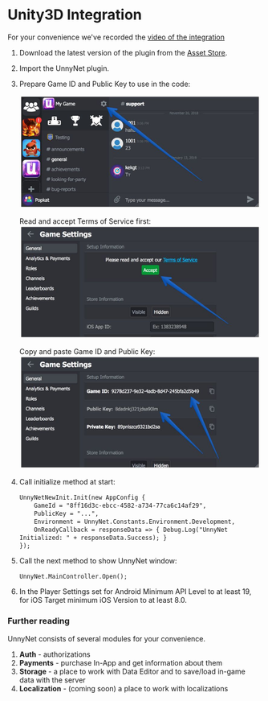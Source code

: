 # Unity3D Integration

For your convenience we've recorded the [video of the integration](https://youtu.be/ql6h1WTBj5I)

1.  Download the latest version of the plugin from the [Asset Store](https://assetstore.unity.com/packages/slug/128920).
2.  Import the UnnyNet plugin.
3.  Prepare Game ID and Public Key to use in the code:

    ![Screenshot](../img/game_id_1_.jpg)
    
    Read and accept Terms of Service first:
    ![Screenshot](../img/game_id_2_.jpg)
    
    Copy and paste Game ID and Public Key: 
    ![Screenshot](../img/game_id_3_.jpg)

4.  Call initialize method at start:

        
        UnnyNetNewInit.Init(new AppConfig {
            GameId = "8ff16d3c-ebcc-4582-a734-77ca6c14af29",
            PublicKey = "...",
            Environment = UnnyNet.Constants.Environment.Development,
            OnReadyCallback = responseData => { Debug.Log("UnnyNet Initialized: " + responseData.Success); }
        });
        
5.  Call the next method to show UnnyNet window:


        UnnyNet.MainController.Open();

        
6.  In the Player Settings set for Android Minimum API Level to at least 19, for iOS Target minimum iOS Version to at least 8.0.

### Further reading

UnnyNet consists of several modules for your convenience.

1. **Auth** - authorizations
2. **Payments** - purchase In-App and get information about them
3. **Storage** - a place to work with Data Editor and to save/load in-game data with the server
4. **Localization** - (coming soon) a place to work with localizations
